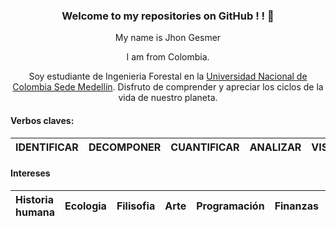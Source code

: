
<center>
  
<h3>
Welcome to my repositories on GitHub ! !  👋
</h3>
  
My name is Jhon Gesmer
  
I am from Colombia.

Soy estudiante de Ingenieria Forestal en la [Universidad Nacional de Colombia Sede Medellín](https://medellin.unal.edu.co/). Disfruto de comprender y apreciar los ciclos de la vida de nuestro planeta. 
  
  
</center>

#### Verbos claves: 
|IDENTIFICAR|DECOMPONER|CUANTIFICAR|ANALIZAR|VISUALIZAR|MODELAR|CONSTRUIR|
| :---------- |:-------------:| :-------------:|:-------------: |:-------------: |:-------------: |:-------------: |


#### Intereses 
|Historia humana|Ecologia|Filisofia|Arte|Programación|Finanzas|Data Science|
| :---------- |:-------------:| :-------------:|:-------------: |-------------: |-------------: |:-------------: |


